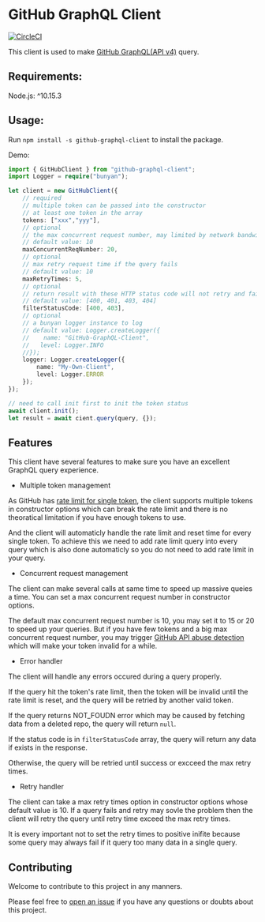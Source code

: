 # GitHub GraphQL Client

[![CircleCI](https://circleci.com/gh/openx-lab/github-graphql-client/tree/master.svg?style=svg)](https://circleci.com/gh/openx-lab/github-graphql-client/tree/master)

This client is used to make [GitHub GraphQL(API v4)](https://developer.github.com/v4) query.

## Requirements:

Node.js: ^10.15.3

## Usage:

Run `npm install -s github-graphql-client` to install the package.

Demo:
``` TypeScript
import { GitHubClient } from "github-graphql-client";
import Logger = require("bunyan");

let client = new GitHubClient({
    // required
    // multiple token can be passed into the constructor
    // at least one token in the array
    tokens: ["xxx","yyy"],
    // optional
    // the max concurrent request number, may limited by network bandwidth
    // default value: 10
    maxConcurrentReqNumber: 20,
    // optional
    // max retry request time if the query fails
    // default value: 10
    maxRetryTimes: 5,
    // optional
    // return result with these HTTP status code will not retry and fail instantly
    // default value: [400, 401, 403, 404]
    filterStatusCode: [400, 403],
    // optional
    // a bunyan logger instance to log
    // default value: Logger.createLogger({
    //    name: "GitHub-GraphQL-Client",
    //   level: Logger.INFO
    //});
    logger: Logger.createLogger({
        name: "My-Own-Client",
        level: Logger.ERROR
    });
});

// need to call init first to init the token status
await client.init();
let result = await cient.query(query, {});
```

## Features

This client have several features to make sure you have an excellent GraphQL query experience.

* Multiple token management

As GitHub has [rate limit for single token](https://developer.github.com/v4/guides/resource-limitations/), the client supports multiple tokens in constructor options which can break the rate limit and there is no theoratical limitation if you have enough tokens to use.

And the client will automaticly handle the rate limit and reset time for every single token. To achieve this we need to add rate limit query into every query which is also done automaticly so you do not need to add rate limit in your query.

* Concurrent request management

The client can make several calls at same time to speed up massive queies a time. You can set a max concurrent request number in constructor options.

The default max concurrent request number is 10, you may set it to 15 or 20 to speed up your queries. But if you have few tokens and a big max concurrent request number, you may trigger [GitHub API abuse detection](https://developer.github.com/v3/#abuse-rate-limits) which will make your token invalid for a while.

* Error handler

The client will handle any errors occured during a query properly.

If the query hit the token's rate limit, then the token will be invalid until the rate limit is reset, and the query will be retried by another valid token.

If the query returns NOT_FOUDN error which may be caused by fetching data from a deleted repo, the query will return `null`.

If the status code is in `filterStatusCode` array, the query will return any data if exists in the response.

Otherwise, the query will be retried until success or excceed the max retry times.

* Retry handler

The client can take a max retry times option in constructor options whose default value is 10. If a query fails and retry may sovle the problem then the client will retry the query until retry time exceed the max retry times.

It is every important not to set the retry times to positive inifite because some query may always fail if it query too many data in a single query.

## Contributing

Welcome to contribute to this project in any manners.

Please feel free to [open an issue](https://github.com/openx-lab/github-graphql-client/issues/new) if you have any questions or doubts about this project.
